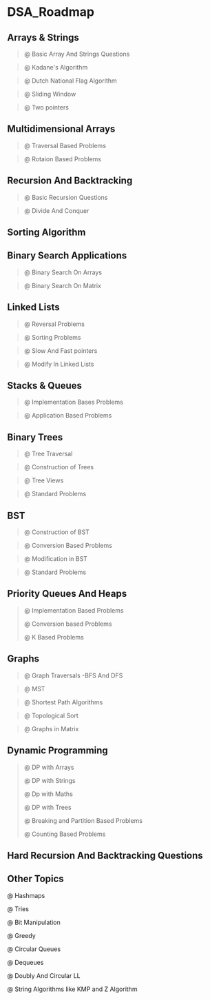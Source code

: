 
# DSA_Roadmap

## Arrays & Strings

>@ Basic Array And Strings Questions

>@ Kadane's Algorithm

>@ Dutch National Flag Algorithm

>@ Sliding Window

>@ Two pointers

## Multidimensional Arrays

>   @ Traversal Based Problems

>   @ Rotaion Based Problems

## Recursion And Backtracking

>   @ Basic Recursion Questions

>   @ Divide And Conquer

## Sorting Algorithm

## Binary Search Applications 

>   @ Binary Search On Arrays

>   @ Binary Search On Matrix

## Linked Lists

>   @ Reversal Problems 

>   @ Sorting Problems

>   @ Slow And Fast pointers

>   @ Modify In Linked Lists

## Stacks & Queues 

>   @ Implementation Bases Problems

>   @ Application Based Problems

## Binary Trees

>   @ Tree Traversal

>   @ Construction of Trees

 >  @ Tree Views

>   @ Standard Problems

## BST

>   @ Construction of BST

>   @ Conversion Based Problems

 >  @ Modification in BST

  > @ Standard Problems

## Priority Queues And Heaps

>   @ Implementation Based Problems
>
>   @ Conversion based Problems
>
>   @ K Based Problems

## Graphs

>   @ Graph Traversals -BFS And DFS

>   @ MST

>   @ Shortest Path Algorithms

>   @ Topological Sort

 >  @ Graphs in Matrix 

## Dynamic Programming 

>   @ DP with Arrays
>
>   @ DP with Strings
>
>   @ Dp with Maths 
>
>   @ DP with Trees
>
>   @ Breaking and Partition Based Problems
>
>   @ Counting Based Problems

## Hard Recursion And Backtracking Questions

## Other Topics

   @ Hashmaps

   @ Tries

   @ Bit Manipulation

   @ Greedy 

   @ Circular Queues

   @ Dequeues

   @ Doubly And Circular LL

   @ String Algorithms like KMP and Z Algorithm


